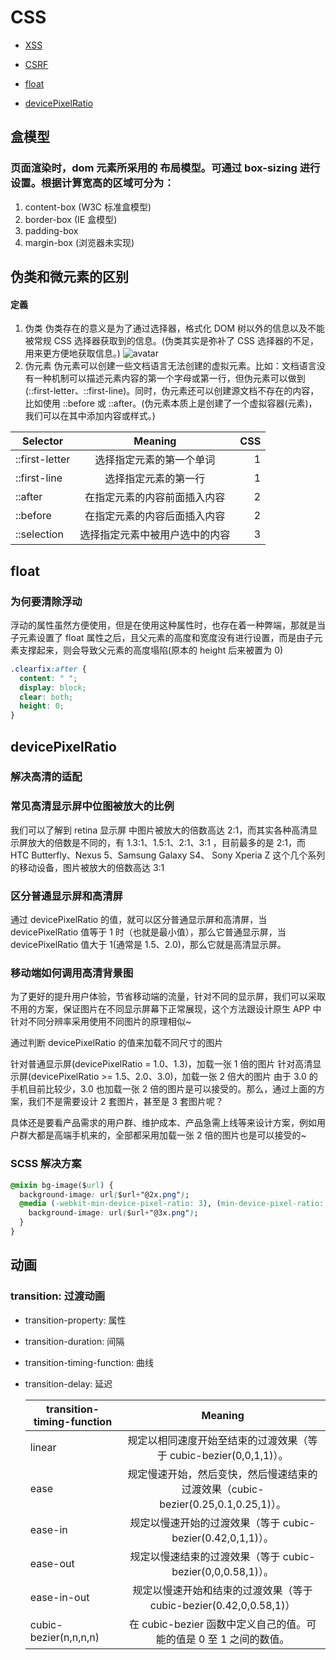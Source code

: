 # CSS

- [XSS](#盒模型)

- [CSRF](#伪类和微元素的区别)

- [float](#float)

- [devicePixelRatio](#devicePixelRatio)

## 盒模型

### 页面渲染时，dom 元素所采用的 布局模型。可通过 box-sizing 进行设置。根据计算宽高的区域可分为：

1. content-box (W3C 标准盒模型)
2. border-box (IE 盒模型)
3. padding-box
4. margin-box (浏览器未实现)

## 伪类和微元素的区别

#### 定義

1. 伪类
   伪类存在的意义是为了通过选择器，格式化 DOM 树以外的信息以及不能被常规 CSS 选择器获取到的信息。(伪类其实是弥补了 CSS 选择器的不足，用来更方便地获取信息。)
   ![avatar](/img/1575920682-5aa8738170650.png)
2. 伪元素
   伪元素可以创建一些文档语言无法创建的虚拟元素。比如：文档语言没有一种机制可以描述元素内容的第一个字母或第一行，但伪元素可以做到(::first-letter、::first-line)。同时，伪元素还可以创建源文档不存在的内容，比如使用 ::before 或 ::after。(伪元素本质上是创建了一个虚拟容器(元素)，我们可以在其中添加内容或样式。)

| Selector       |            Meaning             | CSS |
| -------------- | :----------------------------: | --: |
| ::first-letter |    选择指定元素的第一个单词    |   1 |
| ::first-line   |      选择指定元素的第一行      |   1 |
| ::after        |  在指定元素的内容前面插入内容  |   2 |
| ::before       |  在指定元素的内容后面插入内容  |   2 |
| ::selection    | 选择指定元素中被用户选中的内容 |   3 |

## float

### 为何要清除浮动

浮动的属性虽然方便使用，但是在使用这种属性时，也存在着一种弊端，那就是当子元素设置了 float 属性之后，且父元素的高度和宽度没有进行设置，而是由子元素支撑起来，则会导致父元素的高度塌陷(原本的 height 后来被置为 0)

```CSS
.clearfix:after {
  content: " ";
  display: block;
  clear: both;
  height: 0;
}
```

## devicePixelRatio

### 解决高清的适配

### 常见高清显示屏中位图被放大的比例

我们可以了解到 retina 显示屏 中图片被放大的倍数高达 2:1，而其实各种高清显示屏放大的倍数是不同的，有 1.3:1、1.5:1、2:1、3:1 ，目前最多的是 2:1，而 HTC Butterfly、Nexus 5、Samsung Galaxy S4、 Sony Xperia Z 这个几个系列的移动设备，图片被放大的倍数高达 3:1

### 区分普通显示屏和高清屏

通过 devicePixelRatio 的值，就可以区分普通显示屏和高清屏，当 devicePixelRatio 值等于 1 时（也就是最小值），那么它普通显示屏，当 devicePixelRatio 值大于 1(通常是 1.5、2.0)，那么它就是高清显示屏。

### 移动端如何调用高清背景图

为了更好的提升用户体验，节省移动端的流量，针对不同的显示屏，我们可以采取不用的方案，保证图片在不同显示屏幕下正常展现，这个方法跟设计原生 APP 中针对不同分辨率采用使用不同图片的原理相似~

通过判断 devicePixelRatio 的值来加载不同尺寸的图片

针对普通显示屏(devicePixelRatio = 1.0、1.3)，加载一张 1 倍的图片
针对高清显示屏(devicePixelRatio >= 1.5、2.0、3.0)，加载一张 2 倍大的图片
由于 3.0 的手机目前比较少，3.0 也加载一张 2 倍的图片是可以接受的。那么，通过上面的方案，我们不是需要设计 2 套图片，甚至是 3 套图片呢？

具体还是要看产品需求的用户群、维护成本、产品急需上线等来设计方案，例如用户群大都是高端手机来的，全部都采用加载一张 2 倍的图片也是可以接受的~

### SCSS 解决方案

```CSS
@mixin bg-image($url) {
  background-image: url($url+"@2x.png");
  @media (-webkit-min-device-pixel-ratio: 3), (min-device-pixel-ratio: 3) {
    background-image: url($url+"@3x.png");
  }
}
```

## 动画

### transition: 过渡动画

- transition-property: 属性
- transition-duration: 间隔
- transition-timing-function: 曲线
- transition-delay: 延迟

  | transition-timing-function |                                      Meaning                                      |
  | -------------------------- | :-------------------------------------------------------------------------------: |
  | linear                     |        规定以相同速度开始至结束的过渡效果（等于 cubic-bezier(0,0,1,1)）。         |
  | ease                       | 规定慢速开始，然后变快，然后慢速结束的过渡效果（cubic-bezier(0.25,0.1,0.25,1)）。 |
  | ease-in                    |            规定以慢速开始的过渡效果（等于 cubic-bezier(0.42,0,1,1)）。            |
  | ease-out                   |            规定以慢速结束的过渡效果（等于 cubic-bezier(0,0,0.58,1)）。            |
  | ease-in-out                |        规定以慢速开始和结束的过渡效果（等于 cubic-bezier(0.42,0,0.58,1)）         |
  | cubic-bezier(n,n,n,n)      |        在 cubic-bezier 函数中定义自己的值。可能的值是 0 至 1 之间的数值。         |
